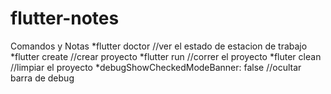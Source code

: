 # flutter-notes


Comandos y Notas
*flutter doctor	//ver el estado de estacion de trabajo
*flutter create	//crear proyecto
*flutter run	//correr el proyecto
*fluter clean	//limpiar el proyecto
*debugShowCheckedModeBanner: false //ocultar barra de debug

